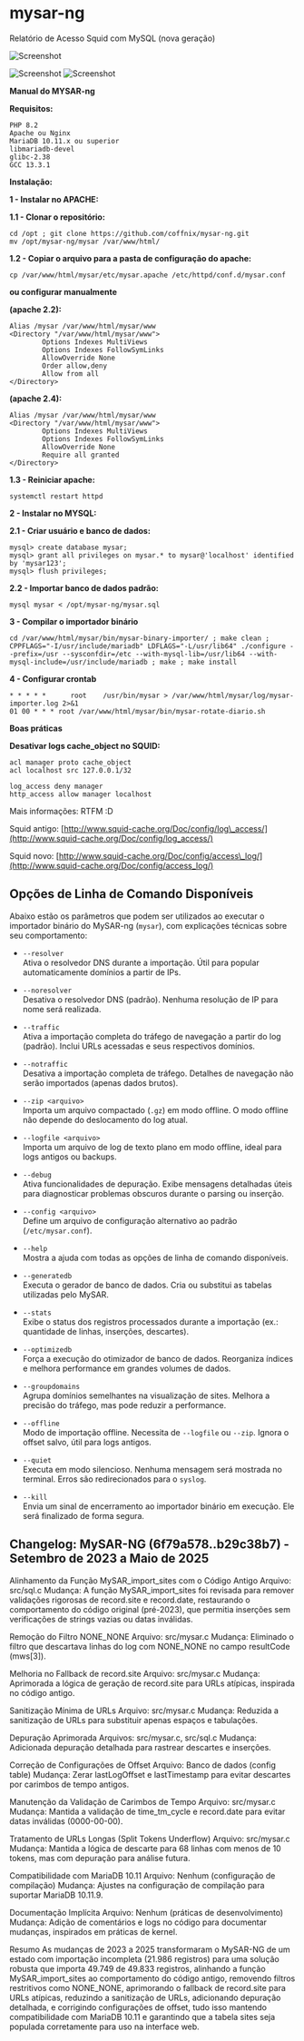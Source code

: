 # mysar-ng

Relatório de Acesso Squid com MySQL (nova geração)

![Screenshot](mysar-ng-v4.png)


![Screenshot](mysar-importer-c-v1.png) 
![Screenshot](mysar-importer-c-optimize-db.png)



**Manual do MYSAR-ng**

**Requisitos:**

```
PHP 8.2
Apache ou Nginx
MariaDB 10.11.x ou superior
libmariadb-devel
glibc-2.38
GCC 13.3.1
```

**Instalação:**

**1 - Instalar no APACHE:**

**1.1 - Clonar o repositório:**

```
cd /opt ; git clone https://github.com/coffnix/mysar-ng.git
mv /opt/mysar-ng/mysar /var/www/html/
```

**1.2 - Copiar o arquivo para a pasta de configuração do apache:**

```
cp /var/www/html/mysar/etc/mysar.apache /etc/httpd/conf.d/mysar.conf
```

**ou configurar manualmente**

**(apache 2.2):**

```
Alias /mysar /var/www/html/mysar/www
<Directory "/var/www/html/mysar/www">
        Options Indexes MultiViews
        Options Indexes FollowSymLinks
        AllowOverride None
        Order allow,deny
        Allow from all
</Directory>
```

**(apache 2.4):**

```
Alias /mysar /var/www/html/mysar/www
<Directory "/var/www/html/mysar/www">
        Options Indexes MultiViews
        Options Indexes FollowSymLinks
        AllowOverride None
        Require all granted
</Directory>
```

**1.3 - Reiniciar apache:**

```
systemctl restart httpd
```

**2 - Instalar no MYSQL:**

**2.1 - Criar usuário e banco de dados:**

```
mysql> create database mysar;
mysql> grant all privileges on mysar.* to mysar@'localhost' identified by 'mysar123';
mysql> flush privileges;
```

**2.2 - Importar banco de dados padrão:**

```
mysql mysar < /opt/mysar-ng/mysar.sql
```

**3 - Compilar o importador binário**

```
cd /var/www/html/mysar/bin/mysar-binary-importer/ ; make clean ; CPPFLAGS="-I/usr/include/mariadb" LDFLAGS="-L/usr/lib64" ./configure --prefix=/usr --sysconfdir=/etc --with-mysql-lib=/usr/lib64 --with-mysql-include=/usr/include/mariadb ; make ; make install
```

**4 - Configurar crontab**

```
* * * * *      root    /usr/bin/mysar > /var/www/html/mysar/log/mysar-importer.log 2>&1
01 00 * * * root /var/www/html/mysar/bin/mysar-rotate-diario.sh
```

**Boas práticas**

**Desativar logs cache\_object no SQUID:**

```
acl manager proto cache_object
acl localhost src 127.0.0.1/32

log_access deny manager
http_access allow manager localhost
```

Mais informações: RTFM \:D

Squid antigo: [http://www.squid-cache.org/Doc/config/log\_access/](http://www.squid-cache.org/Doc/config/log_access/)

Squid novo: [http://www.squid-cache.org/Doc/config/access\_log/](http://www.squid-cache.org/Doc/config/access_log/)

## Opções de Linha de Comando Disponíveis

Abaixo estão os parâmetros que podem ser utilizados ao executar o importador binário do MySAR-ng (`mysar`), com explicações técnicas sobre seu comportamento:

- `--resolver`  
  Ativa o resolvedor DNS durante a importação. Útil para popular automaticamente domínios a partir de IPs.

- `--noresolver`  
  Desativa o resolvedor DNS (padrão). Nenhuma resolução de IP para nome será realizada.

- `--traffic`  
  Ativa a importação completa do tráfego de navegação a partir do log (padrão). Inclui URLs acessadas e seus respectivos domínios.

- `--notraffic`  
  Desativa a importação completa de tráfego. Detalhes de navegação não serão importados (apenas dados brutos).

- `--zip <arquivo>`  
  Importa um arquivo compactado (`.gz`) em modo offline. O modo offline não depende do deslocamento do log atual.

- `--logfile <arquivo>`  
  Importa um arquivo de log de texto plano em modo offline, ideal para logs antigos ou backups.

- `--debug`  
  Ativa funcionalidades de depuração. Exibe mensagens detalhadas úteis para diagnosticar problemas obscuros durante o parsing ou inserção.

- `--config <arquivo>`  
  Define um arquivo de configuração alternativo ao padrão (`/etc/mysar.conf`).

- `--help`  
  Mostra a ajuda com todas as opções de linha de comando disponíveis.

- `--generatedb`  
  Executa o gerador de banco de dados. Cria ou substitui as tabelas utilizadas pelo MySAR.

- `--stats`  
  Exibe o status dos registros processados durante a importação (ex.: quantidade de linhas, inserções, descartes).

- `--optimizedb`  
  Força a execução do otimizador de banco de dados. Reorganiza índices e melhora performance em grandes volumes de dados.

- `--groupdomains`  
  Agrupa domínios semelhantes na visualização de sites. Melhora a precisão do tráfego, mas pode reduzir a performance.

- `--offline`  
  Modo de importação offline. Necessita de `--logfile` ou `--zip`. Ignora o offset salvo, útil para logs antigos.

- `--quiet`  
  Executa em modo silencioso. Nenhuma mensagem será mostrada no terminal. Erros são redirecionados para o `syslog`.

- `--kill`  
  Envia um sinal de encerramento ao importador binário em execução. Ele será finalizado de forma segura.


## Changelog: MySAR-NG (6f79a578..b29c38b7) - Setembro de 2023 a Maio de 2025

Alinhamento da Função MySAR\_import\_sites com o Código Antigo
Arquivo: src/sql.c
Mudança: A função MySAR\_import\_sites foi revisada para remover validações rigorosas de record.site e record.date, restaurando o comportamento do código original (pré-2023), que permitia inserções sem verificações de strings vazias ou datas inválidas.

Remoção do Filtro NONE\_NONE
Arquivo: src/mysar.c
Mudança: Eliminado o filtro que descartava linhas do log com NONE\_NONE no campo resultCode (mws\[3]).

Melhoria no Fallback de record.site
Arquivo: src/mysar.c
Mudança: Aprimorada a lógica de geração de record.site para URLs atípicas, inspirada no código antigo.

Sanitização Mínima de URLs
Arquivo: src/mysar.c
Mudança: Reduzida a sanitização de URLs para substituir apenas espaços e tabulações.

Depuração Aprimorada
Arquivos: src/mysar.c, src/sql.c
Mudança: Adicionada depuração detalhada para rastrear descartes e inserções.

Correção de Configurações de Offset
Arquivo: Banco de dados (config table)
Mudança: Zerar lastLogOffset e lastTimestamp para evitar descartes por carimbos de tempo antigos.

Manutenção da Validação de Carimbos de Tempo
Arquivo: src/mysar.c
Mudança: Mantida a validação de time\_tm\_cycle e record.date para evitar datas inválidas (0000-00-00).

Tratamento de URLs Longas (Split Tokens Underflow)
Arquivo: src/mysar.c
Mudança: Mantida a lógica de descarte para 68 linhas com menos de 10 tokens, mas com depuração para análise futura.

Compatibilidade com MariaDB 10.11
Arquivo: Nenhum (configuração de compilação)
Mudança: Ajustes na configuração de compilação para suportar MariaDB 10.11.9.

Documentação Implícita
Arquivo: Nenhum (práticas de desenvolvimento)
Mudança: Adição de comentários e logs no código para documentar mudanças, inspirados em práticas de kernel.

Resumo
As mudanças de 2023 a 2025 transformaram o MySAR-NG de um estado com importação incompleta (21.986 registros) para uma solução robusta que importa 49.749 de 49.833 registros, alinhando a função MySAR\_import\_sites ao comportamento do código antigo, removendo filtros restritivos como NONE\_NONE, aprimorando o fallback de record.site para URLs atípicas, reduzindo a sanitização de URLs, adicionando depuração detalhada, e corrigindo configurações de offset, tudo isso mantendo compatibilidade com MariaDB 10.11 e garantindo que a tabela sites seja populada corretamente para uso na interface web.

